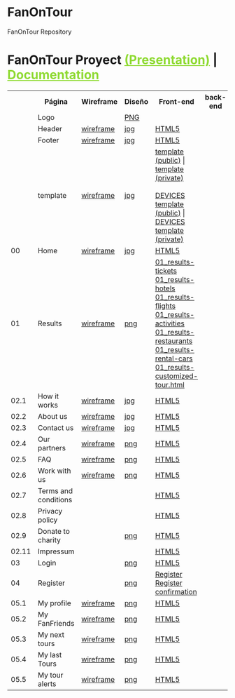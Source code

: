 FanOnTour
=========

FanOnTour Repository

<h1>FanOnTour Proyect <a style="color: #8fda33" href="wireframes/fanontour-presentation.ppt">(Presentation)</a> | <a style="color: #8fda33" href="ui/">Documentation</a></h1>

<table width="100%">
  <tr>
    <th scope="col">&nbsp;</th>
    <th scope="col">Página</th>
    <th scope="col">Wireframe</th>
    <th scope="col">Diseño</th>
    <th scope="col">Front-end</th>
    <th scope="col">back-end</th>
  </tr> 
  <tr>
    <td></td>
    <td>Logo</td>
    <td></td>
    <td class="ok"><a target="_blank" href="design/resources/logos/logo.png">PNG</a></td>
    <td>&nbsp;</td>
    <td>&nbsp;</td>
  </tr> 
  <tr>
    <td></td>
    <td>Header</td>
    <td class="ok"><a target="_blank" href="wireframes/header.png">wireframe</a></td>
    <td class="ok"><a target="_blank" href="design/template/template.jpg">jpg</a></td>
    <td class="ok"><a target="_blank" href="include/template/header.html">HTML5</a></td>
    <td>&nbsp;</td>
  </tr>
  <tr>
    <td></td>
    <td>Footer</td>
    <td class="ok"><a target="_blank" href="wireframes/footer.png">wireframe</a></td>
    <td class="ok"><a target="_blank" href="design/template/template.jpg">jpg</a></td>
    <td class="ok"><a target="_blank" href="include/template/footer.html">HTML5</a></td>
    <td>&nbsp;</td>
  </tr>
  <tr>
    <td></td>
    <td>template</td>
    <td class="ok"><a target="_blank" href="wireframes/template.png">wireframe</a></td>
    <td class="ok"><a target="_blank" href="design/template/template.jpg">jpg</a></td>
    <td class="ok"><a target="_blank" href="template.html">template (public)</a> | <a target="_blank" href="template-login.html">template (private)</a><br><br><a target="_blank" href="http://www.responsinator.com/?url=jmocana.eu%2Ffanontour%2F">DEVICES template (public)</a> | <a target="_blank" href="http://www.responsinator.com/?url=http%3A%2F%2Fjmocana.eu%2Ffanontour%2Ftemplate-login.html">DEVICES template (private)</a></td>
    <td class="ok">&nbsp;</td>
  </tr>
  <tr>
    <td>00</td>
    <td>Home</td>
    <td class="ok"><a class="fancybox" target="_blank" href="wireframes/00_home.png">wireframe</a></td>
    <td class="ok"><a target="_blank" href="design/00_home.jpg">jpg</a></td>
  <td class="ok"><a target="_blank" href="00_home.html">HTML5</a></td>
  <td class="ok">&nbsp;</td>
  </tr>
  <tr>
    <td>01</td>
    <td>Results</td>
    <td class="ok"><a target="_blank" href="wireframes/results.png">wireframe</a></td>
    <td class="ok"><a target="_blank" href="design/results.png">png</a></td>
  <td class="ok"><a target="_blank" href="01_results-tickets.html?customized_01=true">01_results-tickets</a> <br><a target="_blank" href="01_results-hotels.html?customized_02=true">01_results-hotels</a> <br><a target="_blank" href="01_results-flights.html?customized_03=true">01_results-flights</a> <br><a target="_blank" href="01_results-activities.html?customized_04=true">01_results-activities</a> <br><a target="_blank" href="01_results-restaurants.html?customized_05=true">01_results-restaurants</a> <br><a target="_blank" href="01_results-rental-cars.html?customized_06=true">01_results-rental-cars</a> <br><a target="_blank" href="01_results-customized-tour.html?customized_00=true">01_results-customized-tour.html</a></td>
  <td class="ok">&nbsp;</td>
  </tr>
  <tr>
    <td>02.1</td>
    <td>How it works</td>
    <td class="ok"><a class="fancybox" target="_blank" href="wireframes/how-it-works.png">wireframe</a></td>
    <td class="ok"><a target="_blank" href="design/02_how-it-works.png">jpg</a></td>
    <td class="ok"><a target="_blank" href="02_how-it-works.html">HTML5</a></td>
  <td class="ok">&nbsp;</td>
  </tr>
  <tr>
    <td>02.2</td>
    <td>About us</td>
    <td class="ok"><a class="fancybox" target="_blank" href="wireframes/about-us.png">wireframe</a></td>
    <td class="ok"><a target="_blank" href="design/02_about-us.jpg">jpg</a></td>
    <td class="ok"><a target="_blank" href="02_about-us.html">HTML5</a></td>
  <td class="ok">&nbsp;</td>
  </tr>
  <tr>
    <td>02.3</td>
    <td>Contact us</td>
    <td class="ok"><a class="fancybox" target="_blank" href="wireframes/02_contact-us.png">wireframe</a></td>
    <td class="ok"><a target="_blank" href="design/02_contact-us.jpg">jpg</a></td>
    <td class="ok"><a target="_blank" href="02_contact-us.html">HTML5</a></td>
    <td class="ok">&nbsp;</td>
  </tr>
  <tr>
    <td>02.4</td>
    <td>Our partners</td>
    <td class="ok"><a class="fancybox" target="_blank" href="wireframes/our-partners.png">wireframe</a></td>
    <td class="ok"><a target="_blank" href="design/02_our-suppliers.png">png</a></td>
    <td class="ok"><a target="_blank" href="02_our-suppliers.html">HTML5</a></td>
    <td class="ok">&nbsp;</td>
  </tr>
  <tr>
    <td>02.5</td>
    <td>FAQ</td>
    <td class="ok"><a class="fancybox" target="_blank" href="wireframes/help.png">wireframe</a></td>
    <td class="ok"><a target="_blank" href="design/02_help.png">png</a></td>
  <td class="ok"><a target="_blank" href="02_help.html">HTML5</a></td>
  <td class="ok">&nbsp;</td>
  </tr>
  <tr>
    <td>02.6</td>
    <td>Work with us</td>
    <td class="ok"><a class="fancybox" target="_blank" href="wireframes/work-with-us.png">wireframe</a></td>
    <td class="ok"><a target="_blank" href="design/02_work-with-us.png">png</a></td>
    <td class="ok"><a target="_blank" href="02_work-with-us.html">HTML5</a></td>
    <td class="ok">&nbsp;</td>
  </tr>
  <tr>
    <td>02.7</td>
    <td>Terms and conditions</td>
    <td class="ok"><a class="fancybox" target="_blank" href="diseno//05_user/login/user-login."></a></td>
    <td class="ok"><a target="_blank" href="usuario/login."></a></td>
    <td class="ok"><a target="_blank" href="include/modals/terms-conditions.html">HTML5</a></td>
    <td class="ok">&nbsp;</td>
  </tr>
  <tr>
    <td>02.8</td>
    <td>Privacy policy</td>
    <td class="ok">&nbsp;</td>
    <td class="ok">&nbsp;</td>
    <td class="ok"><a target="_blank" href="include/modals/privacy-policy.html">HTML5</a></td>
    <td class="ok">&nbsp;</td>
  </tr>
  <tr>
    <td>02.9</td>
    <td>Donate to charity</td>
    <td class="ok"><a class="fancybox" target="_blank" href="wireframes/work-with-us.png"></a></td>
    <td class="ok"><a target="_blank" href="design/02_fanontour-fundation.png">png</a></td>
  <td class="ok"><a target="_blank" href="02_fanontour-fundation.html">HTML5</a></td>
  <td class="ok">&nbsp;</td>
  </tr>
  <tr>
    <td>02.11</td>
    <td>Impressum</td>
    <td class="ok"><a class="fancybox" target="_blank" href="diseno//05_user/amigos/user-perfil-amigos."></a></td>
    <td class="ok"></td>
  <td class="ok"><a target="_blank" href="include/modals/impressum.html">HTML5</a></td>
  <td class="ok">&nbsp;</td>
  </tr>
  <tr>
    <td>03</td>
    <td>Login</td>
    <td class="ok"><a class="fancybox" target="_blank" href="diseno//05_user/grupos/user-perfil-grupos."></a></td>
    <td class="ok"><a target="_blank" href="design/03_log-in.png">png</a></td>
  <td class="ok"><a target="_blank" href="03_log-in.html">HTML5</a></td>
  <td class="ok">&nbsp;</td>
  </tr>
  <tr>
    <td>04</td>
    <td>Register</td>
    <td class="ok"><a class="fancybox" target="_blank" href="diseno//05_user/subir-video."></a></td>
    <td class="ok"><a target="_blank" href="design/04_register.png">png</a></td>
  <td class="ok"><a target="_blank" href="04_register.html">Register</a><br><a target="_blank" href="04_register-mail.html">Register confirmation</a></td>
  <td class="ok">&nbsp;</td>
  </tr>
  <tr>
    <td>05.1</td>
    <td>My profile</td>
    <td class="ok"><a class="fancybox" target="_blank" href="wireframes/my-profile.png">wireframe</a></td>
    <td class="ok"><a target="_blank" href="design/05_my-profile.png">png</a></td>
  <td class="ok"><a target="_blank" href="05_my-profile.html">HTML5</a></td>
  <td class="ok">&nbsp;</td>
  </tr>  
  <tr>
    <td>05.2</td>
    <td>My FanFriends</td>
    <td class="ok"><a class="fancybox" target="_blank" href="wireframes/my-fanfriends.png">wireframe</a></td>
    <td class="ok"><a target="_blank" href="design/05_my-fanfriends.png">png</a></td>
  <td class="ok"><a target="_blank" href="05_my-fanfriends.html">HTML5</a></td>
  <td class="ok">&nbsp;</td>
  </tr>
  <tr>
    <td>05.3</td>
    <td>My next tours</td>
    <td class="ok"><a class="fancybox" target="_blank" href="wireframes/my-next-tours.png">wireframe</a></td>
    <td class="ok"><a target="_blank" href="design/05_my-next-tours.png">png</a></td>
  <td class="ok"><a target="_blank" href="05_my-next-tours.html">HTML5</a></td>
  <td class="ok">&nbsp;</td>
  </tr>
  <tr>
    <td>05.4</td>
    <td>My last Tours</td>
    <td class="ok"><a class="fancybox" target="_blank" href="wireframes/my-last-tours.png">wireframe</a></td>
    <td class="ok"><a target="_blank" href="design/05_my-last-tours.png">png</a></td>
  <td class="ok"><a target="_blank" href="05_my-last-tours.html">HTML5</a></td>
  <td class="ok">&nbsp;</td>
  </tr>
  <tr>
    <td>05.5</td>
    <td>My tour alerts</td>
    <td class="ok"><a class="fancybox" target="_blank" href="wireframes/my-tour-alerts.png">wireframe</a></td>
    <td class="ok"><a target="_blank" href="design/05_my-tour-alerts.png">png</a></td>
  <td class="ok"><a target="_blank" href="05_my-tour-alerts.html">HTML5</a></td>
  <td class="ok">&nbsp;</td>
  </tr> 
</table>

